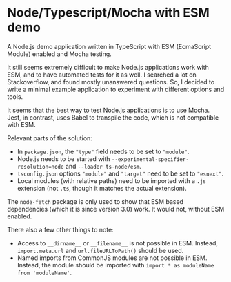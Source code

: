 # Node/Typescript/Mocha with ESM demo

A Node.js demo application written in TypeScript with ESM (EcmaScript Module) enabled and Mocha testing.

It still seems extremely difficult to make Node.js applications work with ESM, and to have automated tests for it as well. I searched a lot on Stackoverflow, and found mostly unanswered questions.
So, I decided to write a minimal example application to experiment with different options and tools.

It seems that the best way to test Node.js applications is to use Mocha. Jest, in contrast, uses Babel to transpile the code, which is not compatible with ESM.

Relevant parts of the solution:

- In `package.json`, the `"type"` field needs to be set to `"module"`.
- Node.js needs to be started with `--experimental-specifier-resolution=node` and `--loader ts-node/esm`.
- `tsconfig.json` options `"module"` and `"target"` need to be set to `"esnext"`.
- Local modules (with relative paths) need to be imported with a `.js` extension (not `.ts`, though it matches the actual extension).

The `node-fetch` package is only used to show that ESM based dependencies (which it is since version 3.0) work. It would not, without ESM enabled.

There also a few other things to note:

- Access to `__dirname__` or `__filename__` is not possible in ESM. Instead, `import.meta.url` and `url.fileURLToPath()` should be used.
- Named imports from CommonJS modules are not possible in ESM. Instead, the module should be imported with `import * as moduleName from 'moduleName'`.
